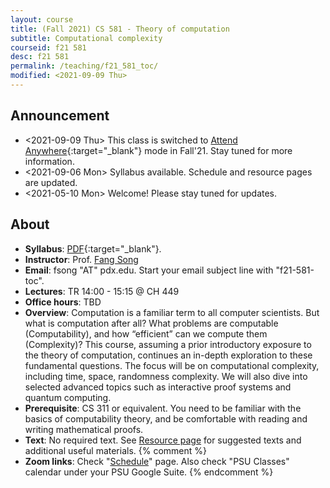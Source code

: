 ```yaml
---
layout: course
title: (Fall 2021) CS 581 - Theory of computation 
subtitle: Computational complexity 
courseid: f21 581
desc: f21 581
permalink: /teaching/f21_581_toc/
modified: <2021-09-09 Thu>
---
```


## Announcement
*  <2021-09-09 Thu> This class is switched to [Attend Anywhere](https://www.pdx.edu/covid-19-response/course-delivery-methods){:target="_blank"} mode in Fall'21. Stay tuned for more information. 
*  <2021-09-06 Mon> Syllabus available. Schedule and resource pages are updated. 
*  <2021-05-10 Mon> Welcome! Please stay tuned for updates. 

## About
*  **Syllabus**:
   [PDF]({{base}}/teaching/f21_581_fet/f21_581_toc_syllabus.pdf){:target="_blank"}.
*  **Instructor**: Prof. [Fang Song]({{base}}/) 
*  **Email**: fsong "AT" pdx.edu. Start your email subject line
   with "f21-581-toc". 
*  **Lectures**: TR 14:00 - 15:15 @ CH 449
*  **Office hours**: TBD
*  **Overview**: Computation is a familiar term to all computer
   scientists. But what is computation after all? What problems are
   computable (Computability), and how “efficient” can we compute them
   (Complexity)? This course, assuming a prior introductory exposure
   to the theory of computation, continues an in-depth exploration to
   these fundamental questions. The focus will be on computational
   complexity, including time, space, randomness complexity. We will
   also dive into selected advanced topics such as interactive proof
   systems and quantum computing.
*  **Prerequisite**: CS 311 or equivalent. You need to be familiar
   with the basics of computability theory, and be comfortable with
   reading and writing mathematical proofs.
*  **Text**: No required text. See [Resource
   page]({{base}}/teaching/f21_581_toc/resource/) for suggested texts
   and additional useful materials.
{% comment %}
*  **Zoom links**: Check
   "[Schedule]({{base}}/teaching/f21_581_toc/schedule/)" page. Also
   check "PSU Classes" calendar under your PSU Google Suite.
{% endcomment %}
  

